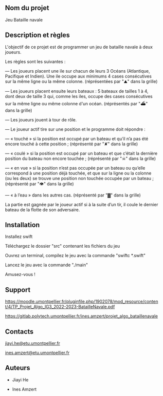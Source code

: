 ## Nom du projet
Jeu Bataille navale

## Description et règles
L'objectif de ce projet est de programmer un jeu de bataille navale à deux joueurs.

Les règles sont les suivantes :


— Les joueurs placent une ile sur chacun de leurs 3 Océans (Atlantique, Pacifique et Indien). Une ile occupe aux minimums 4 cases consécutives sur la même ligne ou la même colonne. (réprésentées par "⛰" dans la grille)


— Les joueurs placent ensuite leurs bateaux : 5 bateaux de tailles 1 à 4, dont deux de taille 3 qui, comme les iles, occupe des cases consécutives sur la même ligne ou même colonne d'un océan. (réprésentés par "⛴" dans la grille)


— Les joueurs jouent à tour de rôle.


— Le joueur actif tire sur une position et le programme doit répondre :

— « touché » si la position est occupé par un bateau et qu’il n’a pas été encore touché à cette
position ; (réprésenté par "✘" dans la grille)

— « coulé » si la position est occupé par un bateau et que c’était la dernière position du bateau
non encore touchée ; (réprésenté par "☠" dans la grille)

— « en vue » si la position n’est pas occupée par un bateau ou qu’elle correspond à une position
déjà touchée, et que sur la ligne ou la colonne (ou les deux) se trouve une position non touchée
occupée par un bateau ; (réprésenté par "👁" dans la grille) 

— « à l’eau » dans les autres cas. (réprésenté par "▓" dans la grille)


La partie est gagnée par le joueur actif si à la suite d’un tir, il coule le dernier bateau de la flotte de son
adversaire.


## Installation

Installez swift


Téléchargez le dossier "src" contenant les fichiers du jeu


Ouvrez un terminal, compilez le jeu avec la commande "swiftc *.swift"


Lancez le jeu avec la commande "./main"


Amusez-vous !


## Support

https://moodle.umontpellier.fr/pluginfile.php/1902078/mod_resource/content/4/TP_Projet_Algo_IG3_2022-2023-BatailleNavale.pdf

https://gitlab.polytech.umontpellier.fr/ines.amzert/projet_algo_bataillenavale

## Contacts

jiayi.he@etu.umontpellier.fr

ines.amzert@etu.umontpellier.fr


## Auteurs
-  Jiayi He

-  Ines Amzert

